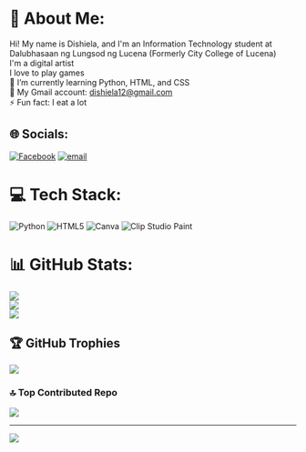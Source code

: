 # 💫 About Me:
Hi! My name is Dishiela, and I'm an Information Technology student at Dalubhasaan ng Lungsod ng Lucena (Formerly City College of Lucena) <br>I'm a digital artist <br>I love to play games <br>🌱 I’m currently learning Python, HTML, and CSS <br>💬 My Gmail account: dishiela12@gmail.com <br>⚡ Fun fact: I eat a lot


## 🌐 Socials:
[![Facebook](https://img.shields.io/badge/Facebook-%231877F2.svg?logo=Facebook&logoColor=white)](https://facebook.com/DishielaIngridCamunag) [![email](https://img.shields.io/badge/Email-D14836?logo=gmail&logoColor=white)](mailto:dishiela12@gmail.com) 

# 💻 Tech Stack:
![Python](https://img.shields.io/badge/python-3670A0?style=for-the-badge&logo=python&logoColor=ffdd54) ![HTML5](https://img.shields.io/badge/html5-%23E34F26.svg?style=for-the-badge&logo=html5&logoColor=white) ![Canva](https://img.shields.io/badge/Canva-%2300C4CC.svg?style=for-the-badge&logo=Canva&logoColor=white) ![Clip Studio Paint](https://img.shields.io/badge/ClipStudioPaint-%23CFD3D3.svg?style=for-the-badge&logo=ClipStudioPaint&logoColor=white)
# 📊 GitHub Stats:
![](https://github-readme-stats.vercel.app/api?username=Dishiela12&theme=dark&hide_border=false&include_all_commits=false&count_private=false)<br/>
![](https://nirzak-streak-stats.vercel.app/?user=Dishiela12&theme=dark&hide_border=false)<br/>
![](https://github-readme-stats.vercel.app/api/top-langs/?username=Dishiela12&theme=dark&hide_border=false&include_all_commits=false&count_private=false&layout=compact)

## 🏆 GitHub Trophies
![](https://github-profile-trophy.vercel.app/?username=Dishiela12&theme=radical&no-frame=false&no-bg=true&margin-w=4)

### 🔝 Top Contributed Repo
![](https://github-contributor-stats.vercel.app/api?username=Dishiela12&limit=5&theme=dark&combine_all_yearly_contributions=true)

---
[![](https://visitcount.itsvg.in/api?id=Dishiela12&icon=0&color=0)](https://visitcount.itsvg.in)

<!-- Proudly created with GPRM ( https://gprm.itsvg.in ) -->

